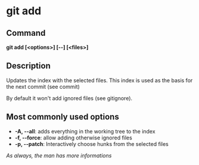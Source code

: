 git add
===

Command
---
**git add [\<options\>] [\-\-] [\<files\>]**

Description
---
Updates the index with the selected files.
This index is used as the basis for the next commit (see commit)

By default it won't add ignored files (see gitignore).

Most commonly used options
---
* **\-A, \-\-all**: adds everything in the working tree to the index
* **\-f, \-\-force**: allow adding otherwise ignored files
* **\-p, \-\-patch**: Interactively choose hunks from the selected files

*As always, the man has more informations*

